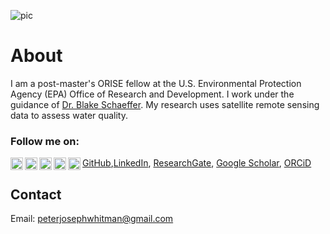 ![pic](https://peterwhitman.github.io/images/cover_photo.png)

# About

I am a post-master's ORISE fellow at the U.S. Environmental Protection Agency (EPA) Office of Research and Development. I work under the guidance of [Dr. Blake Schaeffer](https://www.epa.gov/sciencematters/meet-epa-scientist-blake-schaeffer-phd). My research uses satellite remote sensing data to assess water quality. 

### Follow me on: 

<img align="left" width="20" height="20" src="https://peterwhitman.github.io/logos/researchgate.png">
<img align="left" width="20" height="20" src="https://peterwhitman.github.io/logos/google_scholar.png">
<img align="left" width="20" height="20" src="https://peterwhitman.github.io/logos/linkedin.png">
<img align="left" width="20" height="20" src="https://peterwhitman.github.io/logos/github.png">
<img align="left" width="20" height="20" src="https://peterwhitman.github.io/logos/orcid.png">

[GitHub](https://github.com/peterwhitman),[LinkedIn](https://www.linkedin.com/in/peter-whitman/),  [ResearchGate](https://www.researchgate.net/profile/Peter-Whitman-2), [Google Scholar](https://scholar.google.com/citations?user=LsvNktAAAAAJ&hl=en&authuser=1), [ORCiD](https://orcid.org/0000-0001-9207-0177)


## Contact 

Email: [peterjosephwhitman@gmail.com](peterjosephwhitman@gmail.com)

